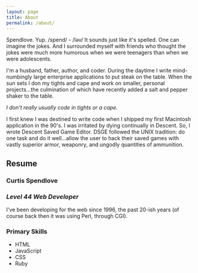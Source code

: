 ```yaml
---
layout: page
title: About
permalink: /about/
---
```


Spendlove. Yup. /spend/ - /ləv/ It sounds just like it's spelled. One can imagine the jokes. And I surrounded myself with friends who thought the jokes were much more humorous when we were teenagers than when we were adolescents.

I'm a husband, father, author, and coder. During the daytime I write mind-numbingly large enterprise applications to put steak on the table. When the sun sets I don my tights and cape and work on smaller, personal projects...the culmination of which have recently added a salt and pepper shaker to the table.

*I don't really usually code in tights or a cape.*

I first knew I was destined to write code when I shipped my first Macintosh application in the 90's. I was irritated by dying continually in Descent. So, I wrote Descent Saved Game Editor. DSGE followed the UNIX tradition: do one task and do it well...allow the user to hack their saved games with vastly superior armor, weaponry, and ungodly quantities of ammunition.

## Resume

### Curtis Spendlove
### *Level 44 Web Developer*
I've been developing for the web since 1996, the past 20-ish years (of course back then it was using Perl, through CGI).

### Primary Skills

- HTML
- JavaScript
- CSS
- Ruby